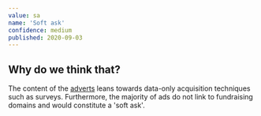 ```yaml
---
value: sa
name: 'Soft ask'
confidence: medium
published: 2020-09-03
---
```


## Why do we think that?

The content of the [adverts](/campaigns/trump/ad_codes/18/hosts) leans towards data-only acquisition techniques such as surveys. 
Furthermore, the majority of ads do not link to fundraising domains and would constitute a 'soft ask'.
